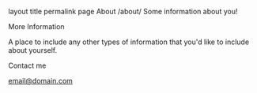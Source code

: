 layout	title	permalink
page
About
/about/
Some information about you!

More Information

A place to include any other types of information that you'd like to include about yourself.

Contact me

email@domain.com
